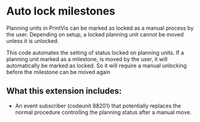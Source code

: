 # Auto lock milestones

Planning units in PrintVis can be marked as locked as a manual process by the user. Depending on setup, a locked planning unit cannot be moved unless it is unlocked.
 
This code automates the setting of status locked on planning units. If a planning unit marked as a milestone, is moved by the user, it will automatically be marked as locked. So it will require a manual unlocking before the milestone can be moved again

## What this extension includes:

- An event subscriber (codeunit 88201) that potentially replaces the normal procedure controlling the planning status after a manual move.

